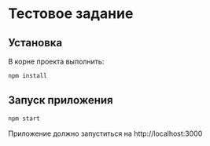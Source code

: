 # Тестовое задание

## Установка

В корне проекта выполнить:
```bash
npm install
```
## Запуск приложения

```bash
npm start
```

Приложение должно запуститься на http://localhost:3000
